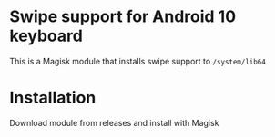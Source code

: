 # Swipe support for Android 10 keyboard
This is a Magisk module that installs swipe support to `/system/lib64`

# Installation
Download module from releases and install with Magisk
